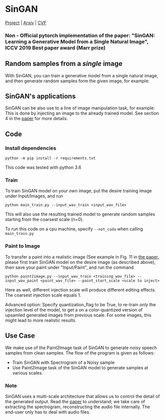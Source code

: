 # SinGAN

[Project](https://tamarott.github.io/SinGAN.htm) | [Arxiv](https://arxiv.org/pdf/1905.01164.pdf) | [CVF](http://openaccess.thecvf.com/content_ICCV_2019/papers/Shaham_SinGAN_Learning_a_Generative_Model_From_a_Single_Natural_Image_ICCV_2019_paper.pdf) 
### Non - Official pytorch implementation of the paper: "SinGAN: Learning a Generative Model from a Single Natural Image", ICCV 2019 Best paper award (Marr prize)


## Random samples from a *single* image
With SinGAN, you can train a generative model from a single natural image, and then generate random samples form the given image, for example:



## SinGAN's applications
SinGAN can be also use to a line of image manipulation task, for example:
This is done by injecting an image to the already trained model. See section 4 in the [paper](https://arxiv.org/pdf/1905.01164.pdf) for more details.


## Code

### Install dependencies

```
python -m pip install -r requirements.txt
```

This code was tested with python 3.6  

###  Train
To train SinGAN model on your own image, put the desire training image under Input/Images, and run

```
python main_train.py --input_wav_train <input_wav_file>
```

This will also use the resulting trained model to generate random samples starting from the coarsest scale (n=0).

To run this code on a cpu machine, specify `--not_cuda` when calling `main_train.py`

###  Paint to Image

To transfer a paint into a realistic image (See example in Fig. 11 in [the paper](https://arxiv.org/pdf/1905.01164.pdf), please first train SinGAN model on the desire image (as described above), then save your paint under "Input/Paint", and run the command

```
python paint2image.py --input_wav_train <training_wav_file> --input_wav_paint <paint_wav_file> --paint_start_scale <scale to inject>

```
Here as well, different injection scale will produce different editing effects. The coarsest injection scale equals 1. 

Advanced option: Specify quantization_flag to be True, to re-train *only* the injection level of the model, to get a on a color-quantized version of upsamled generated images from previous scale. For some images, this might lead to more realistic results.

## Use Case

We make use of the Paint2Image task of SinGAN to generate noisy speech samples from clean samples. The flow of the program is given as follows:

- Train SinGAN with Spectrogram of a Noisy sample
- Use Paint2Image task of the SinGAN model to generate samples at various scales.

### Note
SinGAN uses a multi-scale architecture that allows us to control the detail of the generated output. Read the [paper](https://arxiv.org/pdf/1905.01164.pdf) to understand; we take care of extracting the spectrogram, reconstructing the audio file internally. The end-user only has to deal with audio files.